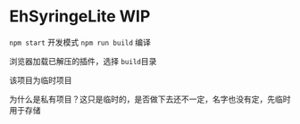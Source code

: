 # EhSyringeLite WIP


`npm start` 开发模式
`npm run build` 编译


浏览器加载已解压的插件，选择 `build`目录


该项目为临时项目


为什么是私有项目？这只是临时的，是否做下去还不一定，名字也没有定，先临时用于存储
